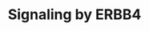 ---
annotations:
- type: Pathway Ontology
  value: signaling pathway
authors:
- ReactomeTeam
- Anwesha
- Egonw
description: 'ERBB4, also known as HER4, belongs to the ERBB family of receptors,
  which also includes ERBB1 (EGFR/HER1), ERBB2 (HER2/NEU) and ERBB3 (HER3). Similar
  to EGFR, ERBB4 has an extracellular ligand binding domain, a single transmembrane
  domain and a cytoplasmic domain which contains an active tyrosine kinase and a C-tail
  with multiple phosphorylation sites. At least three and possibly four splicing isoforms
  of ERBB4 exist that differ in their C-tail and/or the extracellular juxtamembrane
  regions: ERBB4 JM-A CYT1, ERBB4 JM-A CYT2 and ERBB4 JM-B CYT1 (the existence of
  ERBB4 JM-B CYT2 has not been confirmed). <br><br>ERBB4 becomes activated by binding
  one of its seven ligands, three of which, HB-EGF, epiregulin EPR and betacellulin
  BTC, are EGF-like (Elenius et al. 1997, Riese et al. 1998), while four, NRG1, NRG2,
  NRG3 and NRG4, belong to the related neuregulin family (Tzahar et al. 1994, Carraway
  et al. 1997, Zhang et al. 1997, Hayes et al. 2007). Upon ligand binding, ERBB4 forms
  homodimers (Sweeney et al. 2000) or it heterodimerizes with ERBB2 (Li et al. 2007).
  Dimers of ERBB4 undergo trans-autophosphorylation on tyrosine residues in the C-tail
  (Cohen et al. 1996, Kaushansky et al. 2008, Hazan et al. 1990, Li et al. 2007),
  triggering downstream signaling cascades. The pathway Signaling by ERBB4 only shows
  signaling by ERBB4 homodimers. Signaling by heterodimers of ERBB4 and ERBB2 is shown
  in the pathway Signaling by ERBB2. Ligand-stimulated ERBB4 is also able to form
  heterodimers with ligand-stimulated EGFR (Cohen et al. 1996) and ligand-stimulated
  ERBB3 (Riese et al. 1995). Dimers of ERBB4 with EGFR and dimers of ERBB4 with ERBB3
  were demonstrated in mouse cell lines in which human ERBB4 and EGFR or ERBB3 were
  exogenously expressed. These heterodimers undergo trans-autophosphorylation. The
  promiscuous heteromerization of ERBBs adds combinatorial diversity to ERBB signaling
  processes. As ERBB4 binds more ligands than other ERBBs, but has restricted expression,
  ERBB4 expression channels responses to ERBB ligands. The signaling capabilities
  of the four receptors have been compared (Schulze et al. 2005).<br><br>As for other
  receptor tyrosine kinases, ERBB4 signaling effectors are largely dictated through
  binding of effector proteins to ERBB4 peptides that are phosphorylated upon ligand
  binding. All splicing isoforms of ERBB4 possess two tyrosine residues in the C-tail
  that serve as docking sites for SHC1 (Kaushansky et al. 2008, Pinkas-Kramarski et
  al. 1996, Cohen et al. 1996). Once bound to ERBB4, SHC1 becomes phosphorylated on
  tyrosine residues by the tyrosine kinase activity of ERBB4, which enables it to
  recruit the complex of GRB2 and SOS1, resulting in the guanyl-nucleotide exchange
  on RAS and activation of RAF and MAP kinase cascade (Kainulainen et al. 2000). <br><br>The
  CYT1 isoforms of ERBB4 also possess a C-tail tyrosine residue that, upon trans-autophosphorylation,
  serves as a docking site for the p85 alpha subunit of PI3K (Kaushansky et al. 2008,
  Cohen et al. 1996), leading to assembly of an active PI3K complex that converts
  PIP2 to PIP3 and activates AKT signaling (Kainulainen et al. 2000). <br><br>Besides
  signaling as a conventional transmembrane receptor kinase, ERBB4 differs from other
  ERBBs in that JM-A isoforms signal through efficient release of a soluble intracellular
  domain. Ligand activated homodimers of ERBB4 JM-A isoforms (ERBB4 JM-A CYT1 and
  ERBB4 JM-A CYT2) undergo proteolytic cleavage by ADAM17 (TACE) in the juxtamembrane
  region, resulting in shedding of the extracellular domain and formation of an 80
  kDa membrane bound ERBB4 fragment known as ERBB4 m80 (Rio et al. 2000, Cheng et
  al. 2003). ERBB4 m80 undergoes further proteolytic cleavage, mediated by the gamma-secretase
  complex, which releases the soluble 80 kDa ERBB4 intracellular domain, known as
  ERBB4 s80 or E4ICD, into the cytosol (Ni et al. 2001). ERBB4 s80 is able to translocate
  to the nucleus, promote nuclear translocation of various transcription factors,
  and act as a transcription co-factor. For example, in mammary cells, ERBB4 binds
  SH2 transcription factor STAT5A. ERBB4 s80 shuttles STAT5A to the nucleus, and actsa
  as a STAT5A co-factor in binding to and promoting transcription from the beta-casein
  (CSN2) promoter, and may be involved in the regulation of other lactation-related
  genes (Jones et al. 1999, Williams et al. 2004, Muraoka-Cook et al. 2008). ERBB4
  s80 binds activated estrogen receptor in the nucleus and acts as a transcriptional
  co-factor in promoting transcription of some estrogen-regulated genes, including
  progesterone receptor gene NR3C3 and CXCL12 (SDF1) (Zhu et al. 2006). In neuronal
  precursors, ERBB4 s80 binds the complex of TAB and NCOR1, helps to move the complex
  into the nucleus, and is a co-factor of TAB:NCOR1-mediated inhibition of expression
  of astrocyte differentiation genes GFAP and S100B (Sardi et al. 2006).<br><br>The
  C-tail of ERBB4 possesses several WW-domain binding motifs (three in CYT1 isoform
  and two in CYT2 isoform), which enable interaction of ERBB4 with WW-domain containing
  proteins. ERBB4 s80, through WW-domain binding motifs, interacts with YAP1 transcription
  factor, a known proto-oncogene, and is a co-regulator of YAP1-mediated transcription
  in association with TEAD transcription factors (Komuro et al. 2003, Omerovic et
  al. 2004). Hence, the WW binding motif couples ERBB4 to the major effector arm of
  the HIPPO signaling pathway. The tumor suppressor WWOX, another WW-domain containing
  protein, competes with YAP1 in binding to ERBB4 s80 and prevents translocation of
  ERBB4 s80 to the nucleus (Aqeilan et al. 2005).<br><br>WW-domain binding motifs
  in the C-tail of ERBB4 play an important role in the downregulation of ERBB4 receptor
  signaling, enabling the interaction of intact ERBB4, ERBB4 m80 and ERBB4 s80 with
  NEDD4 family of E3 ubiquitin ligases WWP1 and ITCH. The interaction of WWP1 and
  ITCH with intact ERBB4 is independent of receptor activation and autophosphorylation.
  Binding of WWP1 and ITCH ubiquitin ligases leads to ubiquitination of ERBB4 and
  its cleavage products, and subsequent degradation through both proteasomal and lysosomal
  routes (Omerovic et al. 2007, Feng et al. 2009). In addition, the s80 cleavage product
  of ERBB4 JM-A CYT-1 isoform is the target of NEDD4 ubiquitin ligase. NEDD4 binds
  ERBB4 JM-A CYT-1 s80 (ERBB4jmAcyt1s80) through its PIK3R1 interaction site and mediates
  ERBB4jmAcyt1s80 ubiquitination, thereby decreasing the amount of ERBB4jmAcyt1s80
  that reaches the nucleus (Zeng et al. 2009).<br><br>ERBB4 also binds the E3 ubiquitin
  ligase MDM2, and inhibitor of p53 (Arasada et al. 2005). Other proteins that bind
  to ERBB4 intracellular domain have been identified by co-immunoprecipitation and
  mass spectrometry (Gilmore-Hebert et al., 2010), and include transcriptional co-repressor
  TRIM28/KAP1, which promotes chromatin compaction. DNA damage signaling through ATM
  releases TRIM28-associated heterochromatinization. Interactions of ERBB4 with TRIM28
  and MDM2 may be important for integration of growth factor responses and DNA damage
  responses.<br><br>In human breast cancer cell lines, ERBB4 activation enhances anchorage-independent
  colony formation in soft agar but inhibits cell growth in a monolayer culture. Different
  ERBB4 ligands induce different gene expression changes in breast cancer cell lines.
  Some of the genes induced in response to ERBB4 signaling in breast cancer cell lines
  are RAB2, EPS15R and GATA4. It is not known if these gene are direct transcriptional
  targets of ERBB4 (Amin et al. 2004).<br><br>Transcriptome and ChIP-seq comparisons
  of full-length and intracellular domain isoforms in isogenic MCF10A mammary cell
  background have revealed the diversification of ERBB4 signaling engendered by alternative
  splicing and cleavage (Wali et al., 2014). ERBB4 broadly affected protease expression,
  cholesterol biosynthesis, HIF1-alpha signaling, and HIPPO signaling pathways, and
  other pathways were differentially activated by CYT1 and CYT2 isoforms. For example,
  CYT1 promoted expression of transcription factors TWIST1 and SNAIL1 that promote
  epithelial-mesenchymal transition. HIF1-alpha and HIPPO signaling are mediated,
  respectively, by binding of ERBB4 to HIF1-alpha and to YAP (Paatero et al., 2012,
  Komuro et al., 2003). ERBB4 increases activity of the transcription factor SREBF2,
  resulting in increased expression of SREBF2-target genes involved in cholesterol
  biosynthesis. The mechanism is not known and may involve facilitation of SREBF2
  cleavage through ERBB4-mediated PI3K signaling (Haskins et al. 2016).<br><br>In
  some contexts, ERBB4 promotes growth suppression or apoptosis (Penington et al.,
  2002). Activation of ERBB4 in breast cancer cell lines leads to JNK dependent increase
  in BRCA1 mRNA level and mitotic cell cycle delay, but the exact mechanism has not
  been elucidated (Muraoka Cook et al. 2006). The nature of growth responses may be
  connected with the spliced isoforms expressed. In comparisons of CYT1 vs CYT2 (full-length
  and ICD) expression in mammary cells, CYT1 was a weaker growth inducer, associated
  with attenuated MAPK signaling relative to CYT2 (Wali et al., 2014). ERBB4 s80 is
  also able to translocate to the mitochondrial matrix, presumably when its nuclear
  translocation is inhibited. Once in the mitochondrion, the BH3 domain of ERBB4,
  characteristic of BCL2 family members, may enable it to act as a pro apoptotic factor
  (Naresh et al. 2006).<br><br>ERBB4 plays important roles in the developing and adult
  nervous system. Erbb4 deficiency in somatostatin-expressing neurons of the thalamic
  reticular nucleus alters behaviors dependent on sensory selection (Ahrens et al.
  2015). NRG1-activated ERBB4 signaling enhances AMPA receptor responses through PKC-dependent
  AMPA receptor exocytosis. This results in an increased excitatory input to parvalbumin-expressing
  inhibitory neurons in the visual cortex and regulates visual cortical plasticity
  (Sun et al. 2016). NRG1-activated ERBB4 signaling is involved in GABAergic activity
  in amygdala which mediates fear conditioning (fear memory) (Lu et al. 2014). Conditional
  Erbb4 deletion from fast-spiking interneurons, chandelier and basket cells of the
  cerebral cortex leads to synaptic defects associated with increased locomotor activity
  and abnormal emotional, social and cognitive function that can be linked to some
  of the schizophrenia features. The level of GAD1 (GAD67) protein is reduced in the
  cortex of conditional Erbb4 mutants. GAD1 is a GABA synthesizing enzyme. Cortical
  mRNA levels of GAD67 are consistently decreased in schizophrenia (Del Pino et al.
  2014). Erbb4 is expressed in the GABAergic neurons of the bed nucleus stria terminalis,
  a part of the extended amygdala. Inhibition of NRG1-triggered ERBB4 signaling induces
  anxiety-like behavior, which depends on GABAergic neurotransmission. NRG1-ERBB4
  signaling stimulates presynaptic GABA release, but the exact mechanism is not known
  (Geng et al. 2016). NRG1 protects cortical interneurons against ischemic brain injury
  through ERBB4-mediated increase in GABAergic transmission (Guan et al. 2015). NRG2-activated
  ERBB4 can reduce the duration of GABAergic transmission by binding to GABA receptors
  at the postsynaptic membrane via their GABRA1 subunit and promoting endocytosis
  of GABA receptors (Mitchell et al. 2013). NRG1 promotes synchronization of prefrontal
  cortex interneurons in an ERBB4 dependent manner (Hou et al. 2014). NRG1-ERBB4 signaling
  protects neurons from the cell death induced by a mutant form of the amyloid precursor
  protein (APP) (Woo et al. 2012).<br><br>Clinical relevance of ERBB4 has been identified
  in several contexts. In cancer, putative and validated gain-of-function mutations
  or gene amplification that may be drivers have been identified at modest frequencies,
  and may also contribute to resistance to EGFR and ERBB2-targeted therapies. This
  is noteworthy as ERBB4 kinase activity is inhibited by pan-ERBB tyrosine kinase
  inhibitors, including lapatinib, which is approved by the US FDA. The reduced prevalence
  relative to EGFR and ERBB2 in cancer may reflect more restricted expression of ERBB4,
  or differential signaling, as specific ERBB4 isoforms have been linked to growth
  inhibition or apoptosis in experimental systems. ERBB2/ERBB4 heterodimers protect
  cardiomyocytes, so reduced activity of ERBB4 in patients treated with the ERBB2-targeted
  therapeutic antibody trastuzumab may contribute to the cardiotoxicity of this agent
  when used in combination with (cardiotoxic) anthracyclines.<br><br>With the importance
  of ERBB4 in developing and adult nervous system, NRG1 and/or ERBB4 polymorphisms,
  splicing aberrations and mutations have been linked to nervous system disorders
  including schizophrenia and amyotrophic lateral sclerosis, although these findings
  are not yet definitive.  View original pathway at [http://www.reactome.org/PathwayBrowser/#DIAGRAM=1236394
  Reactome].'
last-edited: 2021-01-25
organisms:
- Homo sapiens
redirect_from:
- /index.php/Pathway:WP2781
- /instance/WP2781
schema-jsonld:
- '@context': https://schema.org/
  '@id': https://wikipathways.github.io/pathways/WP2781.html
  '@type': Dataset
  creator:
    '@type': Organization
    name: WikiPathways
  description: 'ERBB4, also known as HER4, belongs to the ERBB family of receptors,
    which also includes ERBB1 (EGFR/HER1), ERBB2 (HER2/NEU) and ERBB3 (HER3). Similar
    to EGFR, ERBB4 has an extracellular ligand binding domain, a single transmembrane
    domain and a cytoplasmic domain which contains an active tyrosine kinase and a
    C-tail with multiple phosphorylation sites. At least three and possibly four splicing
    isoforms of ERBB4 exist that differ in their C-tail and/or the extracellular juxtamembrane
    regions: ERBB4 JM-A CYT1, ERBB4 JM-A CYT2 and ERBB4 JM-B CYT1 (the existence of
    ERBB4 JM-B CYT2 has not been confirmed). <br><br>ERBB4 becomes activated by binding
    one of its seven ligands, three of which, HB-EGF, epiregulin EPR and betacellulin
    BTC, are EGF-like (Elenius et al. 1997, Riese et al. 1998), while four, NRG1,
    NRG2, NRG3 and NRG4, belong to the related neuregulin family (Tzahar et al. 1994,
    Carraway et al. 1997, Zhang et al. 1997, Hayes et al. 2007). Upon ligand binding,
    ERBB4 forms homodimers (Sweeney et al. 2000) or it heterodimerizes with ERBB2
    (Li et al. 2007). Dimers of ERBB4 undergo trans-autophosphorylation on tyrosine
    residues in the C-tail (Cohen et al. 1996, Kaushansky et al. 2008, Hazan et al.
    1990, Li et al. 2007), triggering downstream signaling cascades. The pathway Signaling
    by ERBB4 only shows signaling by ERBB4 homodimers. Signaling by heterodimers of
    ERBB4 and ERBB2 is shown in the pathway Signaling by ERBB2. Ligand-stimulated
    ERBB4 is also able to form heterodimers with ligand-stimulated EGFR (Cohen et
    al. 1996) and ligand-stimulated ERBB3 (Riese et al. 1995). Dimers of ERBB4 with
    EGFR and dimers of ERBB4 with ERBB3 were demonstrated in mouse cell lines in which
    human ERBB4 and EGFR or ERBB3 were exogenously expressed. These heterodimers undergo
    trans-autophosphorylation. The promiscuous heteromerization of ERBBs adds combinatorial
    diversity to ERBB signaling processes. As ERBB4 binds more ligands than other
    ERBBs, but has restricted expression, ERBB4 expression channels responses to ERBB
    ligands. The signaling capabilities of the four receptors have been compared (Schulze
    et al. 2005).<br><br>As for other receptor tyrosine kinases, ERBB4 signaling effectors
    are largely dictated through binding of effector proteins to ERBB4 peptides that
    are phosphorylated upon ligand binding. All splicing isoforms of ERBB4 possess
    two tyrosine residues in the C-tail that serve as docking sites for SHC1 (Kaushansky
    et al. 2008, Pinkas-Kramarski et al. 1996, Cohen et al. 1996). Once bound to ERBB4,
    SHC1 becomes phosphorylated on tyrosine residues by the tyrosine kinase activity
    of ERBB4, which enables it to recruit the complex of GRB2 and SOS1, resulting
    in the guanyl-nucleotide exchange on RAS and activation of RAF and MAP kinase
    cascade (Kainulainen et al. 2000). <br><br>The CYT1 isoforms of ERBB4 also possess
    a C-tail tyrosine residue that, upon trans-autophosphorylation, serves as a docking
    site for the p85 alpha subunit of PI3K (Kaushansky et al. 2008, Cohen et al. 1996),
    leading to assembly of an active PI3K complex that converts PIP2 to PIP3 and activates
    AKT signaling (Kainulainen et al. 2000). <br><br>Besides signaling as a conventional
    transmembrane receptor kinase, ERBB4 differs from other ERBBs in that JM-A isoforms
    signal through efficient release of a soluble intracellular domain. Ligand activated
    homodimers of ERBB4 JM-A isoforms (ERBB4 JM-A CYT1 and ERBB4 JM-A CYT2) undergo
    proteolytic cleavage by ADAM17 (TACE) in the juxtamembrane region, resulting in
    shedding of the extracellular domain and formation of an 80 kDa membrane bound
    ERBB4 fragment known as ERBB4 m80 (Rio et al. 2000, Cheng et al. 2003). ERBB4
    m80 undergoes further proteolytic cleavage, mediated by the gamma-secretase complex,
    which releases the soluble 80 kDa ERBB4 intracellular domain, known as ERBB4 s80
    or E4ICD, into the cytosol (Ni et al. 2001). ERBB4 s80 is able to translocate
    to the nucleus, promote nuclear translocation of various transcription factors,
    and act as a transcription co-factor. For example, in mammary cells, ERBB4 binds
    SH2 transcription factor STAT5A. ERBB4 s80 shuttles STAT5A to the nucleus, and
    actsa as a STAT5A co-factor in binding to and promoting transcription from the
    beta-casein (CSN2) promoter, and may be involved in the regulation of other lactation-related
    genes (Jones et al. 1999, Williams et al. 2004, Muraoka-Cook et al. 2008). ERBB4
    s80 binds activated estrogen receptor in the nucleus and acts as a transcriptional
    co-factor in promoting transcription of some estrogen-regulated genes, including
    progesterone receptor gene NR3C3 and CXCL12 (SDF1) (Zhu et al. 2006). In neuronal
    precursors, ERBB4 s80 binds the complex of TAB and NCOR1, helps to move the complex
    into the nucleus, and is a co-factor of TAB:NCOR1-mediated inhibition of expression
    of astrocyte differentiation genes GFAP and S100B (Sardi et al. 2006).<br><br>The
    C-tail of ERBB4 possesses several WW-domain binding motifs (three in CYT1 isoform
    and two in CYT2 isoform), which enable interaction of ERBB4 with WW-domain containing
    proteins. ERBB4 s80, through WW-domain binding motifs, interacts with YAP1 transcription
    factor, a known proto-oncogene, and is a co-regulator of YAP1-mediated transcription
    in association with TEAD transcription factors (Komuro et al. 2003, Omerovic et
    al. 2004). Hence, the WW binding motif couples ERBB4 to the major effector arm
    of the HIPPO signaling pathway. The tumor suppressor WWOX, another WW-domain containing
    protein, competes with YAP1 in binding to ERBB4 s80 and prevents translocation
    of ERBB4 s80 to the nucleus (Aqeilan et al. 2005).<br><br>WW-domain binding motifs
    in the C-tail of ERBB4 play an important role in the downregulation of ERBB4 receptor
    signaling, enabling the interaction of intact ERBB4, ERBB4 m80 and ERBB4 s80 with
    NEDD4 family of E3 ubiquitin ligases WWP1 and ITCH. The interaction of WWP1 and
    ITCH with intact ERBB4 is independent of receptor activation and autophosphorylation.
    Binding of WWP1 and ITCH ubiquitin ligases leads to ubiquitination of ERBB4 and
    its cleavage products, and subsequent degradation through both proteasomal and
    lysosomal routes (Omerovic et al. 2007, Feng et al. 2009). In addition, the s80
    cleavage product of ERBB4 JM-A CYT-1 isoform is the target of NEDD4 ubiquitin
    ligase. NEDD4 binds ERBB4 JM-A CYT-1 s80 (ERBB4jmAcyt1s80) through its PIK3R1
    interaction site and mediates ERBB4jmAcyt1s80 ubiquitination, thereby decreasing
    the amount of ERBB4jmAcyt1s80 that reaches the nucleus (Zeng et al. 2009).<br><br>ERBB4
    also binds the E3 ubiquitin ligase MDM2, and inhibitor of p53 (Arasada et al.
    2005). Other proteins that bind to ERBB4 intracellular domain have been identified
    by co-immunoprecipitation and mass spectrometry (Gilmore-Hebert et al., 2010),
    and include transcriptional co-repressor TRIM28/KAP1, which promotes chromatin
    compaction. DNA damage signaling through ATM releases TRIM28-associated heterochromatinization.
    Interactions of ERBB4 with TRIM28 and MDM2 may be important for integration of
    growth factor responses and DNA damage responses.<br><br>In human breast cancer
    cell lines, ERBB4 activation enhances anchorage-independent colony formation in
    soft agar but inhibits cell growth in a monolayer culture. Different ERBB4 ligands
    induce different gene expression changes in breast cancer cell lines. Some of
    the genes induced in response to ERBB4 signaling in breast cancer cell lines are
    RAB2, EPS15R and GATA4. It is not known if these gene are direct transcriptional
    targets of ERBB4 (Amin et al. 2004).<br><br>Transcriptome and ChIP-seq comparisons
    of full-length and intracellular domain isoforms in isogenic MCF10A mammary cell
    background have revealed the diversification of ERBB4 signaling engendered by
    alternative splicing and cleavage (Wali et al., 2014). ERBB4 broadly affected
    protease expression, cholesterol biosynthesis, HIF1-alpha signaling, and HIPPO
    signaling pathways, and other pathways were differentially activated by CYT1 and
    CYT2 isoforms. For example, CYT1 promoted expression of transcription factors
    TWIST1 and SNAIL1 that promote epithelial-mesenchymal transition. HIF1-alpha and
    HIPPO signaling are mediated, respectively, by binding of ERBB4 to HIF1-alpha
    and to YAP (Paatero et al., 2012, Komuro et al., 2003). ERBB4 increases activity
    of the transcription factor SREBF2, resulting in increased expression of SREBF2-target
    genes involved in cholesterol biosynthesis. The mechanism is not known and may
    involve facilitation of SREBF2 cleavage through ERBB4-mediated PI3K signaling
    (Haskins et al. 2016).<br><br>In some contexts, ERBB4 promotes growth suppression
    or apoptosis (Penington et al., 2002). Activation of ERBB4 in breast cancer cell
    lines leads to JNK dependent increase in BRCA1 mRNA level and mitotic cell cycle
    delay, but the exact mechanism has not been elucidated (Muraoka Cook et al. 2006).
    The nature of growth responses may be connected with the spliced isoforms expressed.
    In comparisons of CYT1 vs CYT2 (full-length and ICD) expression in mammary cells,
    CYT1 was a weaker growth inducer, associated with attenuated MAPK signaling relative
    to CYT2 (Wali et al., 2014). ERBB4 s80 is also able to translocate to the mitochondrial
    matrix, presumably when its nuclear translocation is inhibited. Once in the mitochondrion,
    the BH3 domain of ERBB4, characteristic of BCL2 family members, may enable it
    to act as a pro apoptotic factor (Naresh et al. 2006).<br><br>ERBB4 plays important
    roles in the developing and adult nervous system. Erbb4 deficiency in somatostatin-expressing
    neurons of the thalamic reticular nucleus alters behaviors dependent on sensory
    selection (Ahrens et al. 2015). NRG1-activated ERBB4 signaling enhances AMPA receptor
    responses through PKC-dependent AMPA receptor exocytosis. This results in an increased
    excitatory input to parvalbumin-expressing inhibitory neurons in the visual cortex
    and regulates visual cortical plasticity (Sun et al. 2016). NRG1-activated ERBB4
    signaling is involved in GABAergic activity in amygdala which mediates fear conditioning
    (fear memory) (Lu et al. 2014). Conditional Erbb4 deletion from fast-spiking interneurons,
    chandelier and basket cells of the cerebral cortex leads to synaptic defects associated
    with increased locomotor activity and abnormal emotional, social and cognitive
    function that can be linked to some of the schizophrenia features. The level of
    GAD1 (GAD67) protein is reduced in the cortex of conditional Erbb4 mutants. GAD1
    is a GABA synthesizing enzyme. Cortical mRNA levels of GAD67 are consistently
    decreased in schizophrenia (Del Pino et al. 2014). Erbb4 is expressed in the GABAergic
    neurons of the bed nucleus stria terminalis, a part of the extended amygdala.
    Inhibition of NRG1-triggered ERBB4 signaling induces anxiety-like behavior, which
    depends on GABAergic neurotransmission. NRG1-ERBB4 signaling stimulates presynaptic
    GABA release, but the exact mechanism is not known (Geng et al. 2016). NRG1 protects
    cortical interneurons against ischemic brain injury through ERBB4-mediated increase
    in GABAergic transmission (Guan et al. 2015). NRG2-activated ERBB4 can reduce
    the duration of GABAergic transmission by binding to GABA receptors at the postsynaptic
    membrane via their GABRA1 subunit and promoting endocytosis of GABA receptors
    (Mitchell et al. 2013). NRG1 promotes synchronization of prefrontal cortex interneurons
    in an ERBB4 dependent manner (Hou et al. 2014). NRG1-ERBB4 signaling protects
    neurons from the cell death induced by a mutant form of the amyloid precursor
    protein (APP) (Woo et al. 2012).<br><br>Clinical relevance of ERBB4 has been identified
    in several contexts. In cancer, putative and validated gain-of-function mutations
    or gene amplification that may be drivers have been identified at modest frequencies,
    and may also contribute to resistance to EGFR and ERBB2-targeted therapies. This
    is noteworthy as ERBB4 kinase activity is inhibited by pan-ERBB tyrosine kinase
    inhibitors, including lapatinib, which is approved by the US FDA. The reduced
    prevalence relative to EGFR and ERBB2 in cancer may reflect more restricted expression
    of ERBB4, or differential signaling, as specific ERBB4 isoforms have been linked
    to growth inhibition or apoptosis in experimental systems. ERBB2/ERBB4 heterodimers
    protect cardiomyocytes, so reduced activity of ERBB4 in patients treated with
    the ERBB2-targeted therapeutic antibody trastuzumab may contribute to the cardiotoxicity
    of this agent when used in combination with (cardiotoxic) anthracyclines.<br><br>With
    the importance of ERBB4 in developing and adult nervous system, NRG1 and/or ERBB4
    polymorphisms, splicing aberrations and mutations have been linked to nervous
    system disorders including schizophrenia and amyotrophic lateral sclerosis, although
    these findings are not yet definitive.  View original pathway at [http://www.reactome.org/PathwayBrowser/#DIAGRAM=1236394
    Reactome].'
  keywords:
  - p-ERBB4 JM-A
  - 'SOS1 '
  - 'ERBB3-1 '
  - 'EGF-like ligands '
  - 'PSEN2(1-297) '
  - CXCL12(22-93)
  - ERBB4s80:ADAP1 gene
  - 'NRG2:p-ERBB4cyt1 homodimers '
  - GRB2-1:SOS1
  - heteropentamers:GABA
  - 'p-Y1046,Y1178,Y1232-ERBB4 JM-B CYT-1 isoform '
  - ERBB4:EGFR
  - 'APOE gene '
  - p-ERBB4 homodimers
  - ERBB4s80:TAB2:NCOR1:S100B gene
  - ERBB4s80:TAB2:NCOR1
  - ERBB4/m80/s80:WWP1/ITCH
  - 'WWP1 '
  - ERBB4jmAcyt1s80:MXD4
  - 'WWOX '
  - 'MyrG-p-Y419-SRC '
  - 'ERBB4 JM-B CYT-1 isoform '
  - 'ESTG '
  - (TAZ)-stimulated
  - GTP
  - 'GABRB3 '
  - ERBB4 homodimers
  - 'APH1A '
  - NEDD4
  - 'YAP1 '
  - TAB2:NCOR1
  - SPARC gene
  - MXD4 gene
  - ERBB4_ECD
  - 'GABRB1 '
  - 'UBC(305-380) '
  - 'UBB(1-76) '
  - RAF/MAP kinase
  - Ub-ERBB4jmAcyt1s80:NEDD4
  - CXCL12 gene
  - p-Y694-STAT5A
  - PIK3CA:PIK3R1
  - SHC1
  - ERBB4s80:YAP1
  - ERBB4s80:p-Y694-STAT5A:CSN2 gene
  - 'p-Y1056,Y1188,Y1242-ERBB4 JM-A CYT-1 isoform '
  - 'GABRQ '
  - 'NCSTN '
  - gene expression
  - 'UBC(457-532) '
  - Activation of NMDA
  - 'MXD4 gene '
  - 'S-Farn-Me PalmS NRAS '
  - 'ESR1 '
  - 'ERBB4cyt1 homodimers '
  - STMN1 gene
  - 'UBB(77-152) '
  - 'S100B gene '
  - 'GABRB2 '
  - 'GABRG2 '
  - GABRA1
  - 'ADAP1 gene '
  - EGF:EGFR
  - 'UBC(1-76) '
  - ESR1:ESTG
  - CSN2 gene
  - 'p-Y694-STAT5A '
  - GDP
  - complex
  - ERBB4s80:MyrG-p-Y419-SRC
  - PI(4,5)P2
  - 'SPARC gene '
  - 'NRG2 '
  - PIP3 activates AKT
  - 'PSEN1(1-298) '
  - 'SHC1 '
  - receptors and
  - ADAM17
  - Signaling by Hippo
  - ERBB4s80:ESR1:estrogen:ERBB4 gene
  - 'ERBB4jmAcyt1ECD '
  - gamma-secretase
  - APOE
  - 'ERBB4jmAcyt2s80 '
  - p-ERBB4cyt1
  - ERBB4s80:TAB2:NCOR1:GFAP gene
  - ERBB4
  - ERBB4s80:ESR1:estrogen:CXCL12 gene
  - signaling
  - 'EGF '
  - 'p-ERBB4cyt1 homodimers '
  - PGR
  - NRG2:p-ERBB4
  - 'ITCH '
  - heterodimer
  - 'ERBB4jmAcyt1m80 '
  - 'GTP '
  - GFAP gene
  - 'PIK3CA '
  - 'PSEN1(299-467) '
  - Ub
  - GRB2:SOS1:p-Y349,350-SHC1:p-ERBB4
  - 'ERBB4jmAcyt2ECD '
  - YAP1
  - ERBB4s80:SPARC gene
  - p21 RAS:GDP
  - dimer
  - 'PGR gene '
  - homodimers
  - p-Y349,350-SHC1:p-ERBB4
  - 'GFAP gene '
  - 'CSN2 gene '
  - homodimers:GABRA1
  - 'ERBB4 JM-A CYT-2 isoform '
  - CSN2
  - GFAP
  - 'GABRA1 '
  - postsynaptic events
  - 'CXCL12 gene '
  - NRG1/2:ERBB3
  - 'EGFR '
  - ERBB4s80:STMN1 gene
  - 'NCOR1 '
  - ERBB4s80:APOE gene
  - ligands
  - 'UBC(77-152) '
  - ADAP1
  - 'UBC(381-456) '
  - homodimer
  - ERBB4:DLG4
  - ERBB4s80:ESR1:estrogen
  - gene
  - 'S-Farn-Me-2xPalmS HRAS '
  - ERBB4/ERBB4m80/ERBB4s80
  - p21 RAS:GTP
  - PI3K:p-ERBB4cyt1
  - 'ERBB4jmAcyt2m80 '
  - STMN1
  - 'UBC(153-228) '
  - 'UBC(229-304) '
  - NRGs/EGF-like
  - 'ERBB4 '
  - 'Neuregulins '
  - 'ADAM17 '
  - ADAP1 gene
  - cascade
  - 'PSEN2(298-448) '
  - SHC1:p-ERBB4
  - 'DLG4 '
  - 'UBB(153-228) '
  - Ub-ERBB4:WWP1/ITCH
  - ERBB4s80:ESR1:estrogen:PGR gene
  - MXD4
  - 'NRG1 '
  - 'Zn2+ '
  - DLG4
  - 'RPS27A(1-76) '
  - ADP
  - ligands:ERBB4
  - ERBB4:ERBB3
  - 'ERBB4s80 '
  - Prolactin receptor
  - 'PIK3R1 '
  - 'GABA '
  - 'ERBB4jmAcyt1s80 '
  - 'APH1B '
  - 'S-Farn-Me-PalmS KRAS4A '
  - S100B
  - 'UBC(533-608) '
  - 'ERBB4 CYT-1 isoforms '
  - 'GDP '
  - ERBB4s80:p-Y694-STAT5A
  - 'GRB2-1 '
  - ERBB4jmAcyt1s80
  - 'PSENEN '
  - YAP1- and WWTR1
  - 'ERBB4m80 '
  - 'STMN1 gene '
  - 'p-Y1172,Y1226-ERBB4 JM-A CYT-2 isoform '
  - ERBB4m80
  - ATP
  - 'NEDD4 '
  - MyrG-p-Y419-SRC
  - SPARC
  - 'UBC(609-684) '
  - ERBB4s80:WWOX
  - S100B gene
  - WWOX
  - 'UBA52(1-76) '
  - APOE gene
  - 'p-Y349,Y350-SHC1 '
  - 'ERBB4 gene '
  - 'TAB2 '
  - ERBB4jmAcyt1s80:NEDD4
  - PGR gene
  - 'GABRG3 '
  - ERBB4s80
  - ERBB4 gene
  - 'ERBB4 JM-A CYT-1 isoform '
  - WWP1/ITCH
  - 'S-Farn-Me KRAS4B '
  - PI(3,4,5)P3
  license: CC0
  name: Signaling by ERBB4
seo: CreativeWork
title: Signaling by ERBB4
wpid: WP2781
---